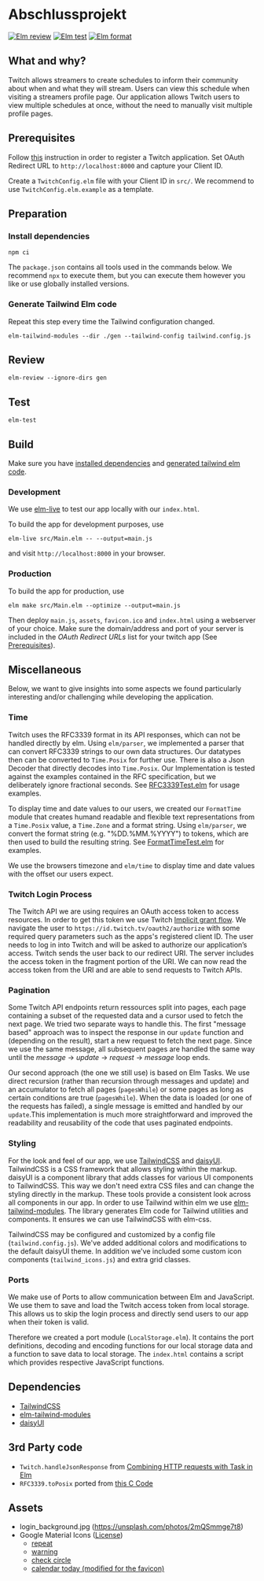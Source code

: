 # Abschlussprojekt


[![Elm review](https://github.com/HS-Flensburg-DST/abschlussprojekt-fabian-w-und-florian/actions/workflows/elm-review.yml/badge.svg)](https://github.com/HS-Flensburg-DST/abschlussprojekt-fabian-w-und-florian/actions/workflows/elm-review.yml)
[![Elm test](https://github.com/HS-Flensburg-DST/abschlussprojekt-fabian-w-und-florian/actions/workflows/elm-test.yml/badge.svg)](https://github.com/HS-Flensburg-DST/abschlussprojekt-fabian-w-und-florian/actions/workflows/elm-test.yml)
[![Elm format](https://github.com/HS-Flensburg-DST/abschlussprojekt-fabian-w-und-florian/actions/workflows/elm-format.yml/badge.svg)](https://github.com/HS-Flensburg-DST/abschlussprojekt-fabian-w-und-florian/actions/workflows/elm-format.yml)

## What and why?

Twitch allows streamers to create schedules to inform their community about when and what they will stream. Users can view this schedule when visiting a streamers profile page. Our application allows Twitch users to view multiple schedules at once, without the need to manually visit multiple profile pages.

## Prerequisites

Follow [this](https://dev.twitch.tv/docs/authentication/register-app) instruction in order to register a Twitch application.
Set OAuth Redirect URL to `http://localhost:8000` and capture your Client ID.

Create a `TwitchConfig.elm` file with your Client ID in `src/`. We recommend to use `TwitchConfig.elm.example` as a template.

## Preparation

### Install dependencies
```
npm ci
```

The `package.json` contains all tools used in the commands below. We recommend `npx` to execute them, but you can execute them however you like or use globally installed versions.

### Generate Tailwind Elm code

Repeat this step every time the Tailwind configuration changed.
```
elm-tailwind-modules --dir ./gen --tailwind-config tailwind.config.js
```

## Review

```
elm-review --ignore-dirs gen
```

## Test

```
elm-test
```

## Build

Make sure you have [installed dependencies](https://github.com/HS-Flensburg-DST/abschlussprojekt-fabian-w-und-florian#install-dependencies) and [generated tailwind elm code](https://github.com/HS-Flensburg-DST/abschlussprojekt-fabian-w-und-florian#generate-tailwind-elm-code).

### Development

We use [elm-live](https://github.com/wking-io/elm-live) to test our app locally with our `index.html`.

To build the app for development purposes, use

```
elm-live src/Main.elm -- --output=main.js
```

and visit `http://localhost:8000` in your browser.

### Production

To build the app for production, use

````
elm make src/Main.elm --optimize --output=main.js
````

Then deploy `main.js`, `assets`, `favicon.ico` and `index.html` using a webserver of your choice. Make sure the domain/address and port of your server is included in the  _OAuth Redirect URLs_ list for your twitch app (See [Prerequisites](https://github.com/HS-Flensburg-DST/abschlussprojekt-fabian-w-und-florian#prerequisites)).


## Miscellaneous

Below, we want to give insights into some aspects we found particularly interesting and/or challenging while developing the application.

### Time

Twitch uses the RFC3339 format in its API responses, which can not be handled directly by elm.
Using `elm/parser`, we implemented a parser that can convert RFC3339 strings to our own data structures. Our datatypes then can be converted to `Time.Posix` for further use. There is also a Json Decoder that directly decodes into `Time.Posix`. Our Implementation is tested against the examples contained in the RFC specification, but we deliberately ignore fractional seconds. See [RFC3339Test.elm](https://github.com/HS-Flensburg-DST/abschlussprojekt-fabian-w-und-florian/blob/master/tests/RFC3339Test.elm) for usage examples.

To display time and date values to our users, we created our `FormatTime` module that creates humand readable and flexible text representations from a `Time.Posix` value, a `Time.Zone` and a format string. Using `elm/parser`, we convert the format string (e.g. "%DD.%MM.%YYYY") to tokens, which are then used to build the resulting string. See [FormatTimeTest.elm](https://github.com/HS-Flensburg-DST/abschlussprojekt-fabian-w-und-florian/blob/master/tests/FormatTimeTest.elm) for examples.

We use the browsers timezone and `elm/time` to display time and date values with the offset our users expect.

### Twitch Login Process

The Twitch API we are using requires an OAuth access token to access resources.
In order to get this token we use Twitch [Implicit grant flow](https://dev.twitch.tv/docs/authentication/getting-tokens-oauth/#implicit-grant-flow). We navigate the user to 
`https://id.twitch.tv/oauth2/authorize` with some required query parameters such as 
the apps's registered client ID. The user needs to log in into Twitch and will be asked
to authorize our application’s access. Twitch sends the user back to our redirect URI. The server includes the access token in the fragment portion of the URI. We can now read the access token from the URI and are able to send requests to Twitch APIs.

### Pagination

Some Twitch API endpoints return ressources split into pages, each page containing a subset of the requested data and a cursor used to fetch the next page. We tried two separate ways to handle this. The first "message based" approach was to inspect the response in our `update` function and (depending on the result), start a new request to fetch the next page. Since we use the same message, all subsequent pages are handled the same way until the _message_ -> _update_ -> _request_ -> _message_ loop ends.

Our second approach (the one we still use) is based on Elm Tasks. We use direct recursion (rather than recursion through messages and update) and an accumulator to fetch all pages (`pagesWhile`) or some pages as long as certain conditions are true (`pagesWhile`). When the data is loaded (or one of the requests has failed), a single message is emitted and handled by our `update`.This implementation is much more straightforward and improved the readability and reusability of the code that uses paginated endpoints.

### Styling

For the look and feel of our app, we use [TailwindCSS](https://v2.tailwindcss.com) and [daisyUI](https://v1.daisyui.com). TailwindCSS is a CSS framework that allows styling within the markup. 
daisyUI is a component library that adds classes for various UI components to TailwindCSS. This way we don't need extra CSS files and can
change the styling directly in the markup. These tools provide a consistent look across all components in our app.
In order to use Tailwind within elm we use [elm-tailwind-modules](https://github.com/matheus23/elm-tailwind-modules). 
The library generates Elm code for Tailwind utilities and components. It ensures we can use TailwindCSS with elm-css.

TailwindCSS may be configured and customized by a config file (`tailwind.config.js`). We've added additional colors and modifications to the default daisyUI theme.
In addition we've included some custom icon components (`tailwind_icons.js`) and extra grid classes.

### Ports

We make use of Ports to allow communication between Elm and JavaScript. We use them to save and load the Twitch access token from local storage. This allows us to skip the login process and directly send users to our app when their token is valid.

Therefore we created a port module (`LocalStorage.elm`). It contains the port definitions, decoding and encoding functions for our local storage data and a function to save data to
local storage. The `index.html` contains a script which provides respective JavaScript functions.

## Dependencies
- [TailwindCSS](https://v2.tailwindcss.com)
- [elm-tailwind-modules](https://github.com/matheus23/elm-tailwind-modules)
- [daisyUI](https://v1.daisyui.com)

## 3rd Party code

- `Twitch.handleJsonResponse` from [Combining HTTP requests with Task in Elm](https://korban.net/posts/elm/2019-02-15-combining-http-requests-with-task-in-elm)
- `RFC3339.toPosix` ported from [this C Code](https://de.wikipedia.org/wiki/Unixzeit)

## Assets
- login_background.jpg (https://unsplash.com/photos/2mQSmmge7t8)
- Google Material Icons ([License](https://github.com/google/material-design-icons#license))
  - [repeat](https://fonts.gstatic.com/s/i/short-term/release/materialsymbolsoutlined/repeat/default/48px.svg)
  - [warning](https://fonts.gstatic.com/s/i/short-term/release/materialsymbolsrounded/warning/default/48px.svg)
  - [check circle](https://fonts.google.com/icons?selected=Material%20Symbols%20Outlined%3Acheck_circle%3AFILL%400%3Bwght%40400%3BGRAD%400%3Bopsz%4048)
  - [calendar today (modified for the favicon)](https://fonts.gstatic.com/s/i/short-term/release/materialsymbolsoutlined/calendar_today/default/48px.svg)
